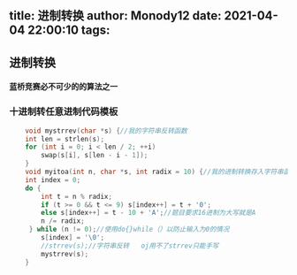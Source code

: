 title: 进制转换
author: Monody12
date: 2021-04-04 22:00:10
tags:
---
## 进制转换
#### 蓝桥竞赛必不可少的的算法之一
### 十进制转任意进制代码模板

```C++
	void mystrrev(char *s) {//我的字符串反转函数
	int len = strlen(s);
    for (int i = 0; i < len / 2; ++i)
		swap(s[i], s[len - i - 1]);
	}
	void myitoa(int n, char *s, int radix = 10) {//我的进制转换存入字符串函数
	int index = 0;
	do {
		int t = n % radix;
		if (t >= 0 && t <= 9) s[index++] = t + '0';
		else s[index++] = t - 10 + 'A';//题目要求16进制为大写就是A
		n /= radix;
	 } while (n != 0);//使用do{}while（）以防止输入为0的情况
		s[index] = '\0';
		//strrev(s);//字符串反转   oj用不了strrev只能手写
		mystrrev(s);
	}


```